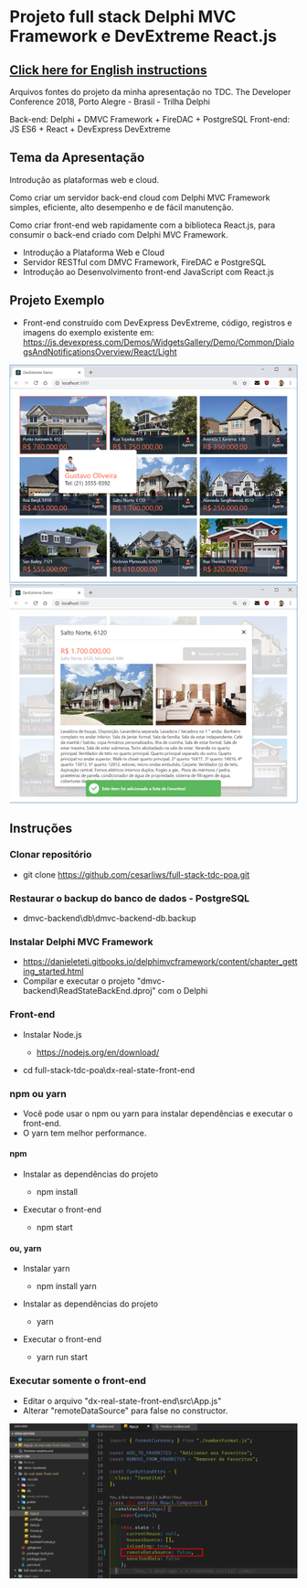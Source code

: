 # Projeto full stack Delphi MVC Framework e DevExtreme React.js

## [Click here for English instructions](readme.md)

Arquivos fontes do projeto da minha apresentação no TDC.
The Developer Conference 2018, Porto Alegre - Brasil - Trilha Delphi

Back-end: Delphi + DMVC Framework + FireDAC + PostgreSQL
Front-end: JS ES6 + React + DevExpress DevExtreme

## Tema da Apresentação

Introdução as plataformas web e cloud.

Como criar um servidor back-end cloud com Delphi MVC Framework simples, eficiente, alto desempenho  e de fácil manutenção.

Como criar front-end web rapidamente com a biblioteca React.js, para consumir o back-end criado com Delphi MVC Framework.

* Introdução a Plataforma Web e Cloud
* Servidor RESTful com DMVC Framework, FireDAC e PostgreSQL
* Introdução ao Desenvolvimento front-end JavaScript com React.js

## Projeto Exemplo

* Front-end construído com DevExpress DevExtreme, código, registros e imagens do exemplo existente em:
    https://js.devexpress.com/Demos/WidgetsGallery/Demo/Common/DialogsAndNotificationsOverview/React/Light

![Main Window](./images/screenshot_1.png)
![Edit Window](./images/screenshot_2.png)

## Instruções

### Clonar repositório

* git clone https://github.com/cesarliws/full-stack-tdc-poa.git

### Restaurar o backup do banco de dados - PostgreSQL

* dmvc-backend\db\dmvc-backend-db.backup

### Instalar Delphi MVC Framework

* https://danieleteti.gitbooks.io/delphimvcframework/content/chapter_getting_started.html
* Compilar e executar o projeto "dmvc-backend\ReadStateBackEnd.dproj" com o Delphi

### Front-end

* Instalar Node.js
  * https://nodejs.org/en/download/

* cd full-stack-tdc-poa\dx-real-state-front-end

### npm ou yarn

* Você pode usar o npm ou yarn para instalar dependências e executar o front-end.
* O yarn tem melhor performance.

#### npm

* Instalar as dependências do projeto
  * npm install

* Executar o front-end
  * npm start

#### ou, yarn

* Instalar yarn
  * npm install yarn

* Instalar as dependências do projeto
  * yarn

* Executar o front-end
  * yarn run start

### Executar somente o front-end

* Editar o arquivo "dx-real-state-front-end\src\App.js"
* Alterar "remoteDataSource" para false no constructor.

![state.remoteDataSource](./images/remote-datasource.png)